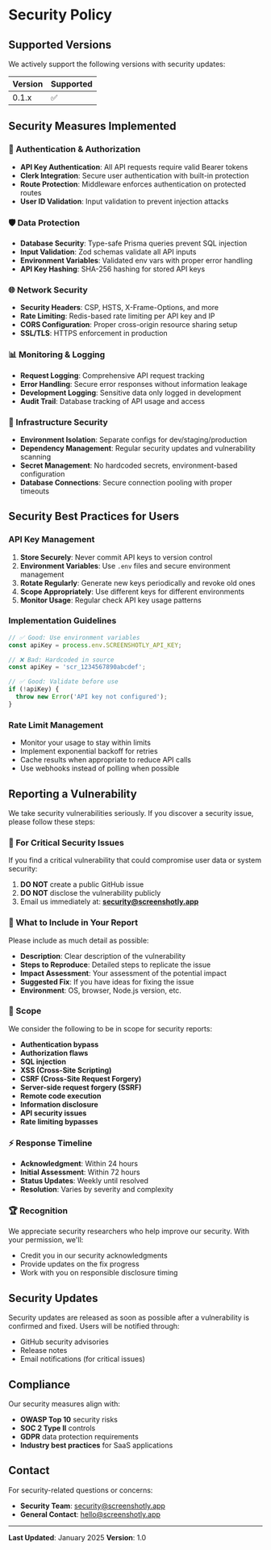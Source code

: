 # Security Policy

## Supported Versions

We actively support the following versions with security updates:

| Version | Supported          |
| ------- | ------------------ |
| 0.1.x   | :white_check_mark: |

## Security Measures Implemented

### 🔐 Authentication & Authorization
- **API Key Authentication**: All API requests require valid Bearer tokens
- **Clerk Integration**: Secure user authentication with built-in protection
- **Route Protection**: Middleware enforces authentication on protected routes
- **User ID Validation**: Input validation to prevent injection attacks

### 🛡️ Data Protection
- **Database Security**: Type-safe Prisma queries prevent SQL injection
- **Input Validation**: Zod schemas validate all API inputs
- **Environment Variables**: Validated env vars with proper error handling
- **API Key Hashing**: SHA-256 hashing for stored API keys

### 🌐 Network Security
- **Security Headers**: CSP, HSTS, X-Frame-Options, and more
- **Rate Limiting**: Redis-based rate limiting per API key and IP
- **CORS Configuration**: Proper cross-origin resource sharing setup
- **SSL/TLS**: HTTPS enforcement in production

### 📊 Monitoring & Logging
- **Request Logging**: Comprehensive API request tracking
- **Error Handling**: Secure error responses without information leakage
- **Development Logging**: Sensitive data only logged in development
- **Audit Trail**: Database tracking of API usage and access

### 🔄 Infrastructure Security
- **Environment Isolation**: Separate configs for dev/staging/production
- **Dependency Management**: Regular security updates and vulnerability scanning
- **Secret Management**: No hardcoded secrets, environment-based configuration
- **Database Connections**: Secure connection pooling with proper timeouts

## Security Best Practices for Users

### API Key Management
1. **Store Securely**: Never commit API keys to version control
2. **Environment Variables**: Use `.env` files and secure environment management
3. **Rotate Regularly**: Generate new keys periodically and revoke old ones
4. **Scope Appropriately**: Use different keys for different environments
5. **Monitor Usage**: Regular check API key usage patterns

### Implementation Guidelines
```typescript
// ✅ Good: Use environment variables
const apiKey = process.env.SCREENSHOTLY_API_KEY;

// ❌ Bad: Hardcoded in source
const apiKey = 'scr_1234567890abcdef';

// ✅ Good: Validate before use
if (!apiKey) {
  throw new Error('API key not configured');
}
```

### Rate Limit Management
- Monitor your usage to stay within limits
- Implement exponential backoff for retries
- Cache results when appropriate to reduce API calls
- Use webhooks instead of polling when possible

## Reporting a Vulnerability

We take security vulnerabilities seriously. If you discover a security issue, please follow these steps:

### 🚨 For Critical Security Issues
If you find a critical vulnerability that could compromise user data or system security:

1. **DO NOT** create a public GitHub issue
2. **DO NOT** disclose the vulnerability publicly
3. Email us immediately at: **security@screenshotly.app**

### 📧 What to Include in Your Report
Please include as much detail as possible:

- **Description**: Clear description of the vulnerability
- **Steps to Reproduce**: Detailed steps to replicate the issue
- **Impact Assessment**: Your assessment of the potential impact
- **Suggested Fix**: If you have ideas for fixing the issue
- **Environment**: OS, browser, Node.js version, etc.

### 🎯 Scope
We consider the following to be in scope for security reports:

- **Authentication bypass**
- **Authorization flaws**
- **SQL injection**
- **XSS (Cross-Site Scripting)**
- **CSRF (Cross-Site Request Forgery)**
- **Server-side request forgery (SSRF)**
- **Remote code execution**
- **Information disclosure**
- **API security issues**
- **Rate limiting bypasses**

### ⚡ Response Timeline
- **Acknowledgment**: Within 24 hours
- **Initial Assessment**: Within 72 hours
- **Status Updates**: Weekly until resolved
- **Resolution**: Varies by severity and complexity

### 🏆 Recognition
We appreciate security researchers who help improve our security. With your permission, we'll:

- Credit you in our security acknowledgments
- Provide updates on the fix progress
- Work with you on responsible disclosure timing

## Security Updates

Security updates are released as soon as possible after a vulnerability is confirmed and fixed. Users will be notified through:

- GitHub security advisories
- Release notes
- Email notifications (for critical issues)

## Compliance

Our security measures align with:

- **OWASP Top 10** security risks
- **SOC 2 Type II** controls
- **GDPR** data protection requirements
- **Industry best practices** for SaaS applications

## Contact

For security-related questions or concerns:
- **Security Team**: security@screenshotly.app
- **General Contact**: hello@screenshotly.app

---

**Last Updated**: January 2025
**Version**: 1.0 